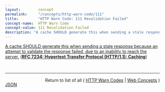 ```yaml
---
layout:        concept
permalink:     "/concepts/http-warn-code/111"
title:         "HTTP Warn Code: 111 Revalidation Failed"
concept-name:  HTTP Warn Code
concept-value: 111 Revalidation Failed
description: "A cache SHOULD generate this when sending a stale response because an attempt to validate the response failed, due to an inability to reach the server."
---
```


[A cache SHOULD generate this when sending a stale response because an attempt to validate the response failed, due to an inability to reach the server.](http://tools.ietf.org/html/rfc7234#section-5.5.2 "Read documentation for HTTP Warn Code &#34;111&#34;") (**[RFC 7234: Hypertext Transfer Protocol (HTTP/1.1): Caching](/specs/IETF/RFC/7234 "The Hypertext Transfer Protocol (HTTP) is an application-level protocol for distributed, collaborative, hypertext information systems. This document defines requirements on HTTP caches and the associated header fields that control cache behavior or indicate cacheable response messages.")**)

<br/>
<hr/>

<p style="float : left"><a href="./111.json" title="JSON representing this particular Web Concept value">JSON</a></p>
<p style="text-align: right">Return to list of all ( <a href="../http-warn-code/">HTTP Warn Codes</a> | <a href="../">Web Concepts</a> )</p>
